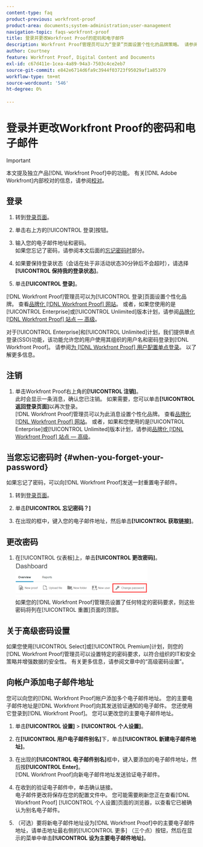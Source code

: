 ```yaml
---
content-type: faq
product-previous: workfront-proof
product-area: documents;system-administration;user-management
navigation-topic: faqs-workfront-proof
title: 登录并更改Workfront Proof的密码和电子邮件
description: Workfront Proof管理员可以为“登录”页面设置个性化的品牌策略。 请参阅Workfront Proof网站品牌化。 或者，如果您使用的是Enterprise或Unlimited版本计划，请参阅将Workfront Proof网站标记为高级。
author: Courtney
feature: Workfront Proof, Digital Content and Documents
exl-id: c67d411e-1cea-4a89-94a3-7503c4ce2eb7
source-git-commit: e842e6714d6fa9c3944f03723f95029af1a85379
workflow-type: tm+mt
source-wordcount: '546'
ht-degree: 0%

---
```


# 登录并更改Workfront Proof的密码和电子邮件

>[!IMPORTANT]
>
>本文提及独立产品[!DNL Workfront Proof]中的功能。 有关[!DNL Adobe Workfront]内部校对的信息，请参阅[校对](../../../review-and-approve-work/proofing/proofing.md)。

## 登录


1. 转到[登录页面](https://app.proofhq.com/login)。

1. 单击右上方的[!UICONTROL 登录]按钮。
1. 输入您的电子邮件地址和密码。\
   如果您忘记了密码，请参阅本文后面的[忘记密码时](#when-you-forget-your-password)部分。

1. 如果要保持登录状态（会话在处于非活动状态30分钟后不会超时），请选择&#x200B;**[!UICONTROL 保持我的登录状态]**。
1. 单击&#x200B;**[!UICONTROL 登录]**。

[!DNL Workfront Proof]管理员可以为[!UICONTROL 登录]页面设置个性化品牌。 查看[品牌化 [!DNL Workfront Proof] 网站](../../../workfront-proof/wp-acct-admin/branding/brand-wp-site.md)。 或者，如果您使用的是[!UICONTROL Enterprise]或[!UICONTROL Unlimited]版本计划，请参阅[品牌化 [!DNL Workfront Proof] 站点 — 高级](../../../workfront-proof/wp-acct-admin/branding/brand-wp-site-advanced.md)。

对于[!UICONTROL Enterprise]和[!UICONTROL Unlimited]计划，我们提供单点登录(SSO)功能，该功能允许您的用户使用其组织的用户名和密码登录到[!DNL Workfront Proof]。 请参阅[为 [!DNL Workfront Proof] 用户配置单点登录](../../../workfront-proof/wp-acct-admin/account-settings/configure-sso-for-wp-users.md)。 以了解更多信息。

## 注销

1. 单击Workfront Proof右上角的&#x200B;**[!UICONTROL 注销]**。\
   此时会显示一条消息，确认您已注销。 如果需要，您可以单击&#x200B;**[!UICONTROL 返回登录页面]**&#x200B;以再次登录。\
   [!DNL Workfront Proof]管理员可以为此消息设置个性化品牌。 查看[品牌化 [!DNL Workfront Proof] 网站](../../../workfront-proof/wp-acct-admin/branding/brand-wp-site.md)。 或者，如果和您使用的是[!UICONTROL Enterprise]或[!UICONTROL Unlimited]版本计划，请参阅[品牌化 [!DNL Workfront Proof] 站点 — 高级](../../../workfront-proof/wp-acct-admin/branding/brand-wp-site-advanced.md)。

## 当您忘记密码时 {#when-you-forget-your-password}

如果忘记了密码，可以向[!DNL Workfront Proof]发送一封重置电子邮件。


1. 转到[登录页面](https://app.proofhq.com/login)。

1. 单击&#x200B;**[!UICONTROL 忘记密码？]**
1. 在出现的框中，键入您的电子邮件地址，然后单击&#x200B;**[!UICONTROL 获取链接]**。

## 更改密码

1. 在[!UICONTROL 仪表板]上，单击&#x200B;**[!UICONTROL 更改密码]**。\
   ![Change_passowrd.png](assets/change-passowrd-350x95.png)\
   如果您的[!DNL Workfront Proof]管理员设置了任何特定的密码要求，则这些密码将列在[!UICONTROL 重置]页面的顶部。

## 关于高级密码设置

如果您使用[!UICONTROL Select]或[!UICONTROL Premium]计划，则您的[!DNL Workfront Proof]管理员可以设置特定的密码要求，以符合组织的IT和安全策略并增强数据的安全性。 有关更多信息，请参阅文章中的“高级密码设置”。

## 向帐户添加电子邮件地址

您可以向您的[!DNL Workfront Proof]帐户添加多个电子邮件地址。 您的主要电子邮件地址是[!DNL Workfront Proof]向其发送验证通知的电子邮件。 您还使用它登录到[!DNL Workfront Proof]。 您可以更改您的主要电子邮件地址。

1. 单击&#x200B;**[!UICONTROL 设置]** > **[!UICONTROL 个人设置]**。

1. 在&#x200B;**[!UICONTROL 用户电子邮件别名]**&#x200B;下，单击&#x200B;**[!UICONTROL 新建电子邮件地址]**。

1. 在出现的&#x200B;**[!UICONTROL 电子邮件别名]**&#x200B;框中，键入要添加的电子邮件地址，然后按&#x200B;**[!UICONTROL Enter]**。\
   [!DNL Workfront Proof]向新电子邮件地址发送验证电子邮件。

1. 在收到的验证电子邮件中，单击确认链接。\
   电子邮件更改将保存在您的配置文件中。 您可能需要刷新您正在查看[!DNL Workfront Proof] [!UICONTROL 个人设置]页面的浏览器，以查看它已被确认为别名电子邮件。
1. （可选）要将新电子邮件地址设为[!DNL Workfront Proof]中的主要电子邮件地址，请单击地址最右侧的[!UICONTROL 更多] （三个点）按钮，然后在显示的菜单中单击&#x200B;**[!UICONTROL 设为主要电子邮件地址]**。
